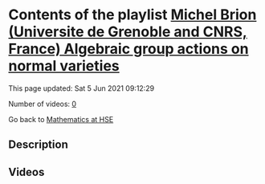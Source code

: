 # Contents of the playlist [Michel Brion (Universite de Grenoble and CNRS, France)  Algebraic group actions on normal varieties](https://www.youtube.com/playlist?list=PLq3E5oubNNoAMQ2W9wEWNc6OHs-3ehpIm)

This page updated: Sat 5 Jun 2021 09:12:29

Number of videos: [0](#videos)

Go back to [Mathematics at HSE](../README.md)

## Description



## Videos

